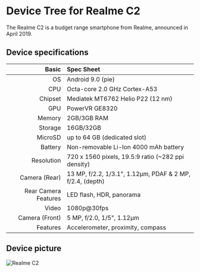 Device Tree for Realme C2
===========================================

The Realme C2 is a budget range smartphone from Realme, announced in April 2019.

## Device specifications

Basic   | Spec Sheet
-------:|:-------------------------
OS	| Android 9.0 (pie)	
CPU     | Octa-core 2.0 GHz Cortex-A53
Chipset | Mediatek MT6762 Helio P22 (12 nm)
GPU     | PowerVR GE8320
Memory  | 2GB/3GB RAM
Storage | 16GB/32GB
MicroSD | up to 64 GB (dedicated slot)
Battery | Non-removable Li-Ion 4000 mAh battery
Resolution | 720 x 1560 pixels, 19.5:9 ratio (~282 ppi density)
Camera (Rear)  | 13 MP, f/2.2, 1/3.1", 1.12µm, PDAF & 2 MP, f/2.4, (depth)
Rear Camera Features | LED flash, HDR, panorama
Video	| 1080p@30fps	
Camera (Front)  | 5 MP, f/2.0, 1/5", 1.12µm
Features| Accelerometer, proximity, compass	

## Device picture

![Realme C2](https://assets.mspimages.in/c/tr:w-1000,h-1000,c-at_max/15600-42-2.jpg "Realme C2")



